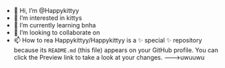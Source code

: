 - 👋 Hi, I’m @Happykittyy
- 👀 I’m interested in kittys
- 🌱 I’m currently learning bnha
- 💞️ I’m looking to collaborate on 
- 📫 How to rea
Happykittyy/Happykittyy is a ✨ special ✨ repository because its `README.md` (this file) appears on your GitHub profile.
You can click the Preview link to take a look at your changes.
--->uwuuwu
